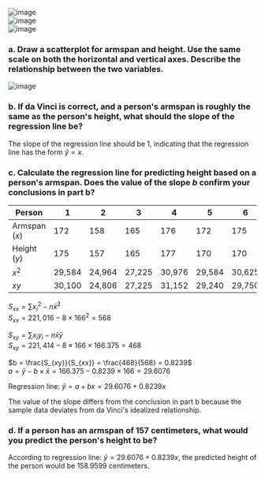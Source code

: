 
![image](https://github.com/user-attachments/assets/87b59b65-bda6-47d4-9521-84133caa35a2)  
![image](https://github.com/user-attachments/assets/7ae644d7-8b67-4353-8012-a6e1c03744d0)  
![image](https://github.com/user-attachments/assets/e71a7fd1-ed06-422a-bcc4-68643a5be3cf)  
  
  
  
### a. Draw a scatterplot for armspan and height. Use the same scale on both the horizontal and vertical axes. Describe the relationship between the two variables.

![image](https://github.com/user-attachments/assets/9970ee47-6561-419d-9a63-8b1a96057038)
  
  
  
### b. If da Vinci is correct, and a person's armspan is roughly the same as the person's height, what should the slope of the regression line be?  
  
The slope of the regression line should be 1, indicating that the regression line has the form $\hat{y}=x$.
  
  
  
### c. Calculate the regression line for predicting height based on a person's armspan. Does the value of the slope $b$ confirm your conclusions in part b?  
  
| Person        |    1   |    2   |    3   |    4   |    5   |    6   |    7   |    8   |  Total  | Average |  
|---------------|--------|--------|--------|--------|--------|--------|--------|--------|---------|---------|  
| Armspan ($x$) |    172 |    158 |    165 |    176 |    172 |    175 |    157 |   153  |   1,328 | 166     |  
| Height  ($y$) |    175 |    157 |    165 |    177 |    170 |    170 |    160 |   157  |   1,331 | 166.375 |  
|      $x^2$    | 29,584 | 24,964 | 27,225 | 30,976 | 29,584 | 30,625 | 24,649 | 23,409 | 221,016 |  
|      $xy$     | 30,100 | 24,806 | 27,225 | 31,152 | 29,240 | 29,750 | 25,120 | 24,021 | 221,414 |  
  
$S_{xx} = \sum{{x_{i}}^2} - n\bar{x}^2$  
$S_{xx} = 221,016 - 8 \times 166^2 = 568$  
  
$S_{xy} = \sum{x_{i}y_{i}} - n\bar{x}\bar{y}$  
$S_{xy} = 221,414 - 8 \times 166 \times 166.375 = 468$  
  
$b = \frac{S_{xy}}{S_{xx}} = \frac{468}{568} = 0.8239$  
$a = \bar{y} - b \times \bar{x} = 166.375 - 0.8239 \times 166 = 29.6076$  
  
Regression line: $\hat{y} = a + bx = 29.6076 + 0.8239x$  
  
The value of the slope differs from the conclusion in part b because the sample data deviates from da Vinci's idealized relationship.  
  
  
  
### d. If a person has an armspan of 157 centimeters, what would you predict the person's height to be?
  
According to regression line: $\hat{y} = 29.6076 + 0.8239x$, the predicted height of the person would be 158.9599 centimeters.    
  

